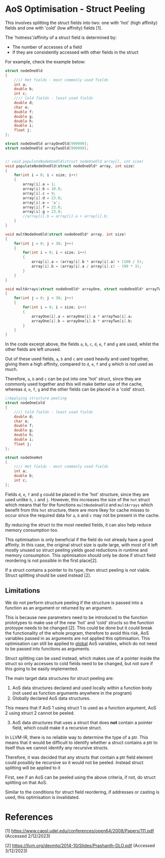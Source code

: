 # AoS Optimisation - Struct Peeling

This involves splitting the struct fields into two: one with 'hot' (high affinity) fields and one with 'cold' (low affinity) fields [1].

The 'hotness'/affinity of a struct field is determined by:
- The number of accesses of a field
- If they are consistently accessed with other fields in the struct

For example, check the example below:

```C
struct nodeOneOld
{
    //// Hot fields - most commonly used fields
    int a;
    double b;
    int c;
    //// Cold fields - least used fields
    double d;
    char e;
    double f;
    double g;
    double h;
    double i;
    float j;
};

struct nodeOneOld arrayOneOld[999999];
struct nodeOneOld arrayTwoOld[999999];


// void populateNodeOneOld(struct nodeOneOld array[], int size)
void populateNodeOneOld(struct nodeOneOld* array, int size)
{
    for(int i = 0; i < size; i++)
    {
        array[i].a = 1;
        array[i].b = 10.0;
        array[i].c = 9;
        array[i].d = 23.0;
        array[i].e = 'a';
        array[i].f = 23.0;
        array[i].g = 23.0;
        //array[i].b = array[i].a + array[i].b;
    }
}

void multNodeOneOld(struct nodeOneOld* array, int size)
{
    for(int j = 0; j < 30; j++)
    {
        for(int i = 0; i < size; i++)
        {
            array[i].a = (array[i].b * array[i].a) + (100 / 5);
            array[i].b = (array[i].a / array[i].c) - (99 * 3);
        }
    }
}

void multArrays(struct nodeOneOld* arrayOne, struct nodeOneOld* arrayTwo, int size)
{
    for(int j = 0; j < 30; j++)
    {
        for(int i = 0; i < size; i++)
        {
            arrayOne[i].a = arrayOne[i].a * arrayTwo[i].a;
            arrayOne[i].b = arrayOne[i].b * arrayTwo[i].b;
        }
    }
}
```

In the code excerpt above, the fields `a`, `b`, `c`, `d`, `e`, `f` and `g` are used, whilst the other fields are left unused.

Out of these used fields, `a`, `b` and `c` are used heavily and used together, giving them a high affinity, compared to `d`, `e`, `f` and `g` which is not used as much.

Therefore, `a`, `b` and `c` can be put into one 'hot' struct, since they are commonly used together and this will make better use of the cache, whereas `d`, `e`, `f`, `g`  and the other fields can be placed in a 'cold' struct.

```C
//Applying structure peeling
struct nodeOneCold
{
    //// Cold fields - least used fields
    double d;
    char e;
    double f;
    double g;
    double h;
    double i;
    float j;
};

struct nodeOneHot
{
    //// Hot fields - most commonly used fields
    int a;
    double b;
    int c;
};
```
Fields `d`, `e`, `f` and `g` could be placed in the 'hot' structure, since they are used unlike `h`, `i` and `j`. However, this increases the size of the `hot` struct which means that for the functions `multNodeOneOld` and `multArrays` which benefit from this `hot` structure, there are more likey for cache misses to occur since the required data for `a`, `b` and `c` may not be present in the cache.

By reducing the struct to the most needed fields, it can also help reduce memory consumption too.

This optimisation is only beneficial if the field do not already have a good affinity. In this case, the original struct size is quite large, with most of it left mostly unused so struct peeling yields good reductions in runtime and memory consumption. This optimisation should only be done if struct field reordering is not possible in the first place[2].

If a struct contains a pointer to its type, then struct peeling is *not* viable. Struct splitting should be used instead [2].

## Limitations

We do not perform structure peeling if the structure is passed into a function as an argument or returned by an argument. 

This is because new parameters need to be introduced to the function prototypes to make use of the new 'hot' and 'cold' structs so the function protoype needs to be changed [2]. This could be done but it could break the functionality of the whole program, therefore to avoid this risk, AoS variables passed in as arguments are not applied this optimisation. This optimisation can still be applied to <u>global</u> AoS variables, which do not need to be passed into functions as arguments. 

Struct splitting can be used instead, which makes use of a pointer inside the struct so only accesses to cold fields need to be changed, but not sure if this going to be easily implemented.

The main target data structures for struct peeling are:
1) AoS data structures declared and used locally within a function body (not used as function arguments anywhere in the program)
2) Globally declared AoS data structures.

This means that if AoS 1 using struct 1 is used as a function argument, AoS 2 using struct 2 cannot be peeled.

3) AoS data structures that uses a struct that does **not** contain a pointer field, which could make it a recursive struct.

In LLVM-IR, there is no reliable way to determine the type of a ptr. This means that it would be difficult to identify whether a struct contains a ptr to itself thus we cannot identify any recursive structs. 

Therefore, it was decided that any structs that contain a ptr field element could possibly be recursive so it would not be peeled. Instead struct splitting will be applied to it

First, see if an AoS can be peeled using the above criteria, if not, do struct splitting on that AoS.

Similar to the conditions for struct field reordering, if addresses or casting is used, this optimisation is invalidated.

# References

[1] https://www.capsl.udel.edu/conferences/open64/2008/Papers/111.pdf (Accessed 2/12/2023)

[2] https://llvm.org/devmtg/2014-10/Slides/Prashanth-DLO.pdf (Accessed 3/12/2023)